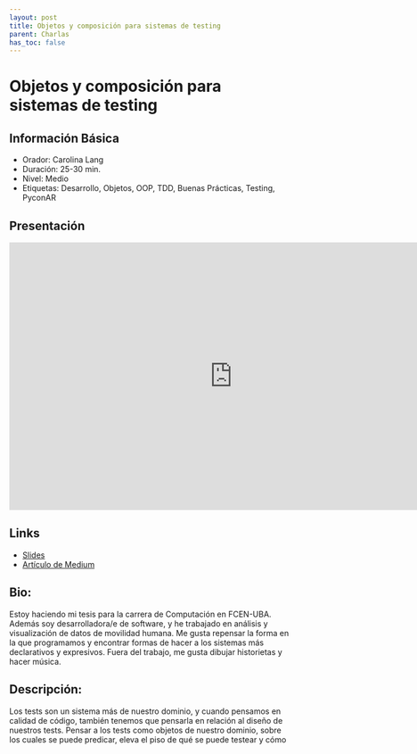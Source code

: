 ```yaml
---
layout: post
title: Objetos y composición para sistemas de testing
parent: Charlas
has_toc: false
---
```


# Objetos y composición para sistemas de testing

## Información Básica

* Orador: Carolina Lang
* Duración: 25-30 min.
* Nivel: Medio
* Etiquetas: Desarrollo, Objetos, OOP, TDD, Buenas Prácticas, Testing, PyconAR

## Presentación

<iframe width="800px" height="480" src="https://www.youtube.com/embed/vG6uDkYEmus" title="YouTube video player" frameborder="0" allow="accelerometer; autoplay; clipboard-write; encrypted-media; gyroscope; picture-in-picture" allowfullscreen></iframe>

## Links

* <a href="https://docs.google.com/presentation/d/1dp37nrFOXWQibfI2Q2tFooIHfSSlMrFpKs087mP-fdQ/edit#slide=id.g632bd08e11_0_64" target="_blank">Slides</a>
* <a href="https://medium.com/eryxcoop/no-dejemos-nuestros-tests-tirados-5635080a0da1" target="_blank">Artículo de Medium</a>

## Bio:
Estoy haciendo mi tesis para la carrera de Computación en FCEN-UBA. Además soy desarrolladora/e de software, y he trabajado en análisis y visualización de datos de movilidad humana. Me gusta repensar la forma en la que programamos y encontrar formas de hacer a los sistemas más declarativos y expresivos. Fuera del trabajo, me gusta dibujar historietas y hacer música.

## Descripción:
Los tests son un sistema más de nuestro dominio, y cuando pensamos en calidad de código, también tenemos que pensarla en relación al diseño de nuestros tests. Pensar a los tests como objetos de nuestro dominio, sobre los cuales se puede predicar, eleva el piso de qué se puede testear y cómo

